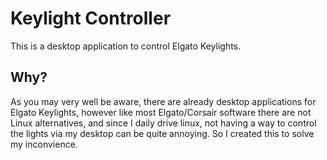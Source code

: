 # Keylight Controller

This is a desktop application to control Elgato Keylights. 


## Why?
As you may very well be aware, there are already desktop applications for Elgato Keylights, however like most Elgato/Corsair software there are not Linux alternatives, and since I daily drive linux, not having a way to control the lights via my desktop can be quite annoying. So I created this to solve my inconvience.
